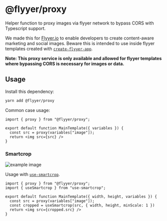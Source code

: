 # @flyyer/proxy

Helper function to proxy images via flyyer network to bypass CORS with Typescript support.

We made this for [Flyyer.io](https://flyyer.io?ref=github) to enable developers to create content-aware marketing and social images. Beware this is intended to use inside flyyer templates created with [`create-flyyer-app`](https://github.com/useflyyer/create-flyyer-app).

**Note: This proxy service is only available and allowed for flyyer templates where bypassing CORS is necessary for images or data.**

## Usage

Install this dependency:

```sh
yarn add @flyyer/proxy
```

Common case usage:

```tsx
import { proxy } from "@flyyer/proxy";

export default function MainTemplate({ variables }) {
  const src = proxy(variables["image"]);
  return <img src={src} />
}
```

### Smartcrop

![example image](https://github.com/useflyyer/use-smartcrop/raw/main/.github/image.jpeg)

Usage with [`use-smartcrop`](https://github.com/useflyyer/use-smartcrop).

```tsx
import { proxy } from "@flyyer/proxy";
import { useSmartcrop } from "use-smartcrop";

export default function MainTemplate({ width, height, variables }) {
  const src = proxy(variables["image"]);
  const cropped = useSmartcrop(src, { width, height, minScale: 1 })
  return <img src={cropped.src} />
}
```
